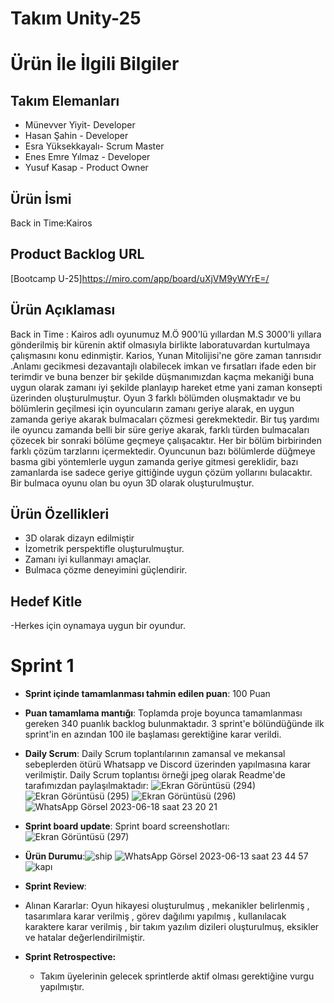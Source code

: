 # **Takım Unity-25**

# Ürün İle İlgili Bilgiler

## Takım Elemanları
- Münevver Yiyit- Developer
- Hasan Şahin - Developer 
- Esra Yüksekkayalı- Scrum Master 
- Enes Emre Yılmaz - Developer 
- Yusuf Kasap - Product Owner

## Ürün İsmi
Back in Time:Kairos 


## Product Backlog URL
[Bootcamp U-25]https://miro.com/app/board/uXjVM9yWYrE=/

## Ürün Açıklaması
Back in Time : Kairos adlı oyunumuz M.Ö 900'lü yıllardan M.S 3000'li yıllara gönderilmiş bir kürenin aktif olmasıyla birlikte laboratuvardan kurtulmaya çalışmasını konu edinmiştir. Karios, Yunan Mitolijisi'ne göre zaman tanrısıdır .Anlamı gecikmesi  dezavantajlı olabilecek imkan ve fırsatları ifade eden bir terimdir ve buna benzer bir şekilde düşmanımızdan kaçma mekaniği buna uygun olarak zamanı iyi şekilde planlayıp hareket etme yani zaman konsepti üzerinden oluşturulmuştur. Oyun 3 farklı bölümden oluşmaktadır ve bu bölümlerin geçilmesi için oyuncuların zamanı geriye alarak, en uygun zamanda geriye akarak bulmacaları çözmesi gerekmektedir. Bir tuş yardımı ile oyuncu zamanda belli bir süre geriye akarak, farklı türden bulmacaları çözecek bir sonraki bölüme geçmeye çalışacaktır. Her bir bölüm birbirinden farklı çözüm tarzlarını içermektedir. Oyuncunun bazı bölümlerde düğmeye basma gibi yöntemlerle uygun zamanda geriye gitmesi gereklidir, bazı zamanlarda ise sadece geriye gittiğinde uygun çözüm yollarını bulacaktır. Bir bulmaca oyunu olan bu oyun 3D olarak oluşturulmuştur.

## Ürün Özellikleri
- 3D olarak dizayn edilmiştir
- İzometrik perspektifle oluşturulmuştur.
- Zamanı iyi kullanmayı amaçlar. 
- Bulmaca çözme deneyimini güçlendirir.

## Hedef Kitle
-Herkes için oynamaya uygun  bir oyundur.




# Sprint 1

- **Sprint içinde tamamlanması tahmin edilen puan**: 100 Puan


- **Puan tamamlama mantığı**: Toplamda proje boyunca tamamlanması gereken 340 puanlık backlog bulunmaktadır. 3 sprint'e bölündüğünde ilk sprint'in en azından 100 ile başlaması gerektiğine karar verildi.


- **Daily Scrum**: Daily Scrum toplantılarının zamansal ve mekansal sebeplerden ötürü Whatsapp ve Discord üzerinden yapılmasına karar verilmiştir. Daily Scrum toplantısı örneği jpeg olarak Readme'de tarafımızdan paylaşılmaktadır:
![Ekran Görüntüsü (294)](https://github.com/esrayuksekkayali/Bootcamp1/assets/136228138/c76964d5-b024-4cf8-8874-fc51ad24a935)
![Ekran Görüntüsü (295)](https://github.com/esrayuksekkayali/Bootcamp1/assets/136228138/c0b0ce66-528a-4ad9-b4c8-60a50eabd0dd)
![Ekran Görüntüsü (296)](https://github.com/esrayuksekkayali/Bootcamp1/assets/136228138/aad03fb8-4ab9-4ce2-982f-aa919dc4e883)
![WhatsApp Görsel 2023-06-18 saat 23 20 21](https://github.com/esrayuksekkayali/Bootcamp1/assets/136228138/acac3b24-1a33-48fa-8f4f-86f8f9fa4a84)



- **Sprint board update**: Sprint board screenshotları: ![Ekran Görüntüsü (297)](https://github.com/esrayuksekkayali/Bootcamp1/assets/136228138/f9d1503b-9138-484d-b69c-31a367e8b8f1)

- **Ürün Durumu**:![ship ](https://github.com/esrayuksekkayali/Bootcamp1/assets/136228138/01c63407-0a80-4b83-88c2-1485b5fbbcce)
![WhatsApp Görsel 2023-06-13 saat 23 44 57](https://github.com/esrayuksekkayali/Bootcamp1/assets/136228138/9d633cca-161a-4694-8035-505f162bb55b)
![kapı](https://github.com/esrayuksekkayali/Bootcamp1/assets/136228138/8c6f0cb9-24d5-41a2-b2ab-6a99085c677c)

- **Sprint Review**:
- Alınan Kararlar: Oyun hikayesi oluşturulmuş , mekanikler belirlenmiş , tasarımlara karar verilmiş , görev dağılımı yapılmış , kullanılacak karaktere karar verilmiş , bir takım yazılım dizileri oluşturulmuş, eksikler ve hatalar değerlendirilmiştir.


- **Sprint Retrospective:**
  - Takım üyelerinin gelecek sprintlerde aktif olması gerektiğine vurgu yapılmıştır.
 



